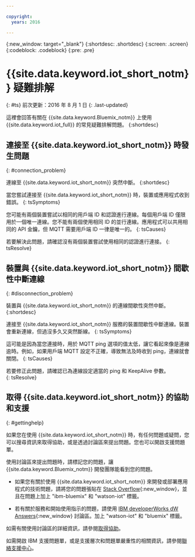 ```yaml
---

copyright:
  years: 2016

---
```


{:new_window: target="\_blank"}
{:shortdesc: .shortdesc}
{:screen: .screen}
{:codeblock: .codeblock}
{:pre: .pre}

# {{site.data.keyword.iot_short_notm}} 疑難排解
{: #ts}
前次更新：2016 年 8 月 1 日
{: .last-updated}

這裡會回答有關在 {{site.data.keyword.Bluemix_notm}} 上使用 {{site.data.keyword.iot_full}} 的常見疑難排解問題。
{:shortdesc}

## 連接至 {{site.data.keyword.iot_short_notm}} 時發生問題
{: #connection_problem}

連線至 {{site.data.keyword.iot_short_notm}} 突然中斷。
{:shortdesc}

當您嘗試連接至 {{site.data.keyword.iot_short_notm}} 時，裝置或應用程式收到錯誤。
{: tsSymptoms}

您可能有兩個裝置嘗試以相同的用戶端 ID 和認證進行連線。每個用戶端 ID 僅限用於一個唯一連線。您不能有兩個使用相同 ID 的並行連線。應用程式可以共用相同的 API 金鑰，但 MQTT 需要用戶端 ID 一律是唯一的。
{: tsCauses}

若要解決此問題，請確認沒有兩個裝置嘗試使用相同的認證進行連接。
{: tsResolve}

## 裝置與 {{site.data.keyword.iot_short_notm}} 間歇性中斷連線
{: #disconnection_problem}

裝置與 {{site.data.keyword.iot_short_notm}} 的連線間歇性突然中斷。
{:shortdesc}

連接至 {{site.data.keyword.iot_short_notm}} 服務的裝置間歇性中斷連線。裝置會重新連線，但過沒多久又突然斷線。
{: tsSymptoms}

這可能是因為當您連接時，用於 MQTT ping 選項的值太低，讓它看起來像是連線逾時。例如，如果用戶端 MQTT 設定不正確，導致無法及時收到 ping，連線就會關閉。
{: tsCauses}

若要修正此問題，請確認已為連線設定適當的 ping 和 KeepAlive 參數。   
{: tsResolve}


## 取得 {{site.data.keyword.iot_short_notm}} 的協助和支援
{: #gettinghelp}

如果您在使用 {{site.data.keyword.iot_short_notm}} 時，有任何問題或疑問，您可以搜尋資訊來取得協助，或是透過討論區來提出問題。您也可以開啟支援問題單。

使用討論區來提出問題時，請標記您的問題，讓 {{site.data.keyword.Bluemix_notm}} 開發團隊能看到您的問題。

* 如果您有關於使用 {{site.data.keyword.iot_short_notm}} 來開發或部署應用程式的技術問題，請將您的問題張貼在 [Stack Overflow](http://stackoverflow.com/search?q=watson-iot+ibm-bluemix){:new_window}，並且在問題上加上 "ibm-bluemix" 和 "watson-iot" 標籤。
<!--Insert the appropriate dW Answers tag for your service for <service_keyword> in URL below:  -->
* 若有關於服務和開始使用指示的問題，請使用 [IBM developerWorks dW Answers](https://developer.ibm.com/answers/topics/watson-iot/?smartspace=bluemix){:new_window} 討論區。加上 "watson-iot" 和 "bluemix" 標籤。

如需有關使用討論區的詳細資訊，請參閱[取得協助](https://www.{DomainName}/docs/support/index.html#getting-help)。

如需開啟 IBM 支援問題單，或是支援層次和問題單嚴重性的相關資訊，請參閱[聯絡支援中心](https://www.{DomainName}/docs/support/index.html#contacting-support)。

